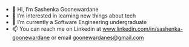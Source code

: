 - 👋 Hi, I’m Sashenka Goonewardane
- 👀 I’m interested in learning new things about tech
- 🌱 I’m currently a Software Engineering undergraduate
- 📫 You can reach me on Linkedin at www.linkedin.com/in/sashenka-goonewardane or email goonewardanes@gmail.com


<!---
SashenkaG/SashenkaG is a ✨ special ✨ repository because its `README.md` (this file) appears on your GitHub profile.
You can click the Preview link to take a look at your changes.
--->
